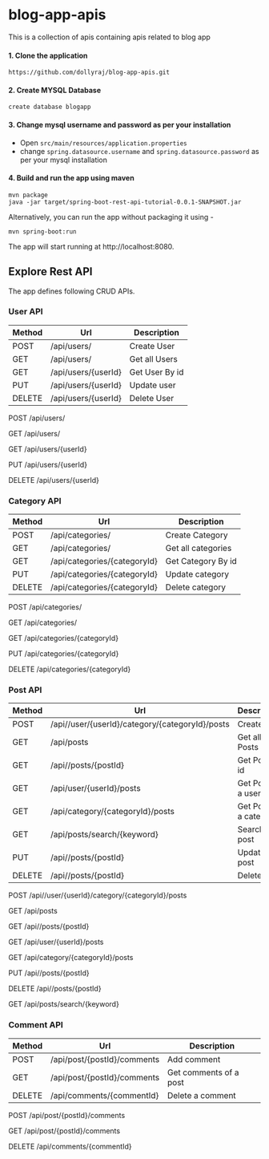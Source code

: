# blog-app-apis
This is a collection of apis containing apis related to blog app

#### 1.  Clone the application
`https://github.com/dollyraj/blog-app-apis.git`

#### 2.  Create MYSQL Database
    create database blogapp

#### 3.  Change mysql username and password as per your installation
* Open   `src/main/resources/application.properties` 
* change `spring.datasource.username` and `spring.datasource.password` as per your mysql installation

#### 4. Build and run the app using maven
```
mvn package 
java -jar target/spring-boot-rest-api-tutorial-0.0.1-SNAPSHOT.jar
```

Alternatively, you can run the app without packaging it using -

`mvn spring-boot:run`

The app will start running at http://localhost:8080.

## Explore Rest API
The app defines following CRUD APIs.

### User API

|Method|Url|Description|
|----|---|-----------|
|POST|/api/users/|Create User|
|GET|/api/users/|Get all Users|
|GET|/api/users/{userId}|Get User By id|
|PUT|/api/users/{userId}|Update user|
|DELETE|/api/users/{userId}|Delete User|

POST  /api/users/

GET  /api/users/

GET  /api/users/{userId}

PUT  /api/users/{userId}

DELETE  /api/users/{userId}

### Category API
|Method|Url|Description|
|----|---|-----------|
|POST|/api/categories/|Create Category|
|GET|/api/categories/|Get all categories|
|GET|/api/categories/{categoryId}|Get Category By id|
|PUT|/api/categories/{categoryId}|Update category|
|DELETE|/api/categories/{categoryId}|Delete category|

POST  /api/categories/

GET  /api/categories/

GET  /api/categories/{categoryId}

PUT  /api/categories/{categoryId}

DELETE  /api/categories/{categoryId}

### Post API

|Method|Url|Description|
|----|---|-----------|
|POST|/api//user/{userId}/category/{categoryId}/posts|Create Post|
|GET|/api/posts|Get all Posts|
|GET|/api//posts/{postId}|Get Post By id|
|GET|/api/user/{userId}/posts|Get Post By a user|
|GET|/api/category/{categoryId}/posts|Get Post By a category|
|GET|/api/posts/search/{keyword}|Search a post|
|PUT|/api//posts/{postId}|Update post|
|DELETE|/api//posts/{postId}|Delete post|

POST  /api//user/{userId}/category/{categoryId}/posts

GET  /api/posts

GET  /api//posts/{postId}

GET  /api/user/{userId}/posts

GET  /api/category/{categoryId}/posts

PUT  /api//posts/{postId}

DELETE  /api//posts/{postId}

GET  /api/posts/search/{keyword}

### Comment API
|Method|Url|Description|
|----|---|-----------|
|POST|/api/post/{postId}/comments|Add comment|
|GET|/api/post/{postId}/comments|Get comments of a post|
|DELETE|/api/comments/{commentId}|Delete a comment|

POST  /api/post/{postId}/comments

GET  /api/post/{postId}/comments

DELETE  /api/comments/{commentId}
